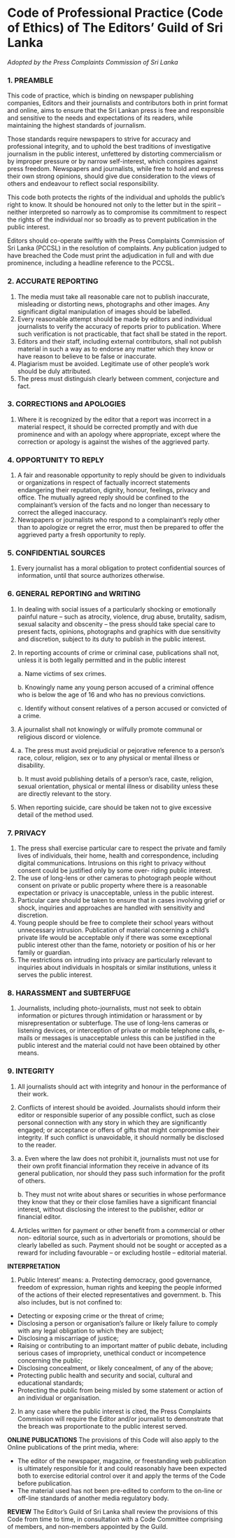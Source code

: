 # Code of Professional Practice (Code of Ethics) of The Editors’ Guild of Sri Lanka

*Adopted by the Press Complaints Commission of Sri Lanka*

### 1. PREAMBLE

This code of practice, which is binding on newspaper publishing companies, Editors and their journalists and contributors both in print format and online, aims to ensure that the Sri Lankan press is free and responsible and sensitive to the needs and expectations of its readers, while maintaining the highest standards of journalism.

Those standards require newspapers to strive for accuracy and professional integrity, and to uphold the best traditions of investigative journalism in the public interest, unfettered by distorting commercialism or by improper pressure or by narrow self-interest, which conspires against press freedom. Newspapers and journalists, while free to hold and express their own strong opinions, should give due consideration to the views of others and endeavour to reflect social responsibility.

This code both protects the rights of the individual and upholds the public’s right to know. It should be honoured not only to the letter but in the spirit – neither interpreted so narrowly as to compromise its commitment to respect the rights of the individual nor so broadly as to prevent publication in the public interest.

Editors should co-operate swiftly with the Press Complaints Commission of Sri Lanka (PCCSL) in the resolution of complaints. Any publication judged to have breached the Code must print the adjudication in full and with due prominence, including a headline reference to the PCCSL.

### 2. ACCURATE REPORTING

1. The media must take all reasonable care not to publish inaccurate, misleading or distorting news, photographs and other images. Any significant digital manipulation of images should be labelled.
2. Every reasonable attempt should be made by editors and individual journalists to verify the accuracy of reports prior to publication. Where such verification is not practicable, that fact shall be stated in the report.
3. Editors and their staff, including external contributors, shall not publish material in such a way as to endorse any matter which they know or have reason to believe to be false or inaccurate.
4. Plagiarism must be avoided. Legitimate use of other people’s work should be duly attributed.
5. The press must distinguish clearly between comment, conjecture and fact.

### 3. CORRECTIONS and APOLOGIES

1. Where it is recognized by the editor that a report was incorrect in a material respect, it should be corrected promptly and with due prominence and with an apology where appropriate, except where the correction or apology is against the wishes of the aggrieved party.

### 4. OPPORTUNITY TO REPLY

1. A fair and reasonable opportunity to reply should be given to individuals or organizations in respect of factually incorrect statements endangering their reputation, dignity, honour, feelings, privacy and office. The mutually agreed reply should be confined to the complainant’s version of the facts and no longer than necessary to correct the alleged inaccuracy.
2. Newspapers or journalists who respond to a complainant’s reply other than to apologize or regret the error, must then be prepared to offer the aggrieved party a fresh opportunity to reply.

### 5. CONFIDENTIAL SOURCES

1. Every journalist has a moral obligation to protect confidential sources of information, until that source authorizes otherwise.

### 6. GENERAL REPORTING and WRITING

1. In dealing with social issues of a particularly shocking or emotionally painful nature – such as atrocity, violence, drug abuse, brutality, sadism, sexual salacity and obscenity – the press should take special care to present facts, opinions, photographs and graphics with due sensitivity and discretion, subject to its duty to publish in the public interest.
 
2. In reporting accounts of crime or criminal case, publications shall not, unless it is both legally permitted and in the public interest
  
   a. Name victims of sex crimes.
  
   b. Knowingly name any young person accused of a criminal offence who is below the age of 16 and who has no previous convictions.
  
   c. Identify without consent relatives of a person accused or convicted of a crime.
   
3. A journalist shall not knowingly or wilfully promote communal or religious discord or violence.
 
4. a. The press must avoid prejudicial or pejorative reference to a person’s race, colour, religion, sex or to any physical or mental illness or disability.

   b. It must avoid publishing details of a person’s race, caste, religion, sexual orientation, physical or mental illness or disability unless these are directly relevant to the story.
   
5. When reporting suicide, care should be taken not to give excessive detail of the method used.

### 7. PRIVACY

1. The press shall exercise particular care to respect the private and family lives of individuals, their home, health and correspondence, including digital communications. Intrusions on this right to privacy without consent could be justified only by some over- riding public interest.
2. The use of long-lens or other cameras to photograph people without consent on private or public property where there is a reasonable expectation or privacy is unacceptable, unless in the public interest.
3. Particular care should be taken to ensure that in cases involving grief or shock, inquiries and approaches are handled with sensitivity and discretion.
4. Young people should be free to complete their school years without unnecessary intrusion. Publication of material concerning a child’s private life would be acceptable only if there was some exceptional public interest other than the fame, notoriety or position of his or her family or guardian.
5. The restrictions on intruding into privacy are particularly relevant to inquiries about individuals in hospitals or similar institutions, unless it serves the public interest.

### 8. HARASSMENT and SUBTERFUGE

1. Journalists, including photo-journalists, must not seek to obtain information or pictures through intimidation or harassment or by misrepresentation or subterfuge. The use of long-lens cameras or listening devices, or interception of private or mobile telephone calls, e-mails or messages is unacceptable unless this can be justified in the public interest and the material could not have been obtained by other means.

### 9. INTEGRITY

1. All journalists should act with integrity and honour in the performance of their work.
2. Conflicts of interest should be avoided. Journalists should inform their editor or responsible superior of any possible conflict, such as close personal connection with any story in which they are significantly engaged; or acceptance or offers of gifts that might compromise their integrity. If such conflict is unavoidable, it should normally be disclosed to the reader.
3. a. Even where the law does not prohibit it, journalists must not use for their own profit financial information they receive in advance of its general publication, nor should they pass such information for the profit of others.

   b. They must not write about shares or securities in whose performance they know that they or their close families have a significant financial interest, without disclosing the interest to the publisher, editor or financial editor.
4. Articles written for payment or other benefit from a commercial or other non- editorial source, such as in advertorials or promotions, should be clearly labelled as such. Payment should not be sought or accepted as a reward for including favourable – or excluding hostile – editorial material.

**INTERPRETATION**

1. Public Interest’ means:
 a. Protecting democracy, good governance, freedom of expression, human rights and keeping the people informed of the actions of their elected representatives and government.
 b. This also includes, but is not confined to:
 - Detecting or exposing crime or the threat of crime;
 - Disclosing a person or organisation’s failure or likely failure to comply with any legal obligation to which they are subject;
 - Disclosing a miscarriage of justice;
 - Raising or contributing to an important matter of public debate, including serious cases of impropriety, unethical conduct or incompetence concerning the public;
 - Disclosing concealment, or likely concealment, of any of the above;
 - Protecting public health and security and social, cultural and educational standards;
 - Protecting the public from being misled by some statement or action of an individual or organisation.
2. In any case where the public interest is cited, the Press Complaints Commission will require the Editor and/or journalist to demonstrate that the breach was proportionate to the public interest served.

**ONLINE PUBLICATIONS**
The provisions of this Code will also apply to the Online publications of the print media, where:

- The editor of the newspaper, magazine, or freestanding web publication is ultimately responsible for it and could reasonably have been expected both to exercise editorial control over it and apply the terms of the Code before publication.
- The material used has not been pre-edited to conform to the on-line or off-line standards of another media regulatory body.

**REVIEW**
The Editor’s Guild of Sri Lanka shall review the provisions of this Code from time to time, in consultation with a Code Committee comprising of members, and non-members appointed by the Guild.
